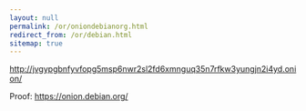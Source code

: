 ```yaml
---
layout: null
permalink: /or/oniondebianorg.html
redirect_from: /or/debian.html
sitemap: true
---
```


http://jvgypgbnfyvfopg5msp6nwr2sl2fd6xmnguq35n7rfkw3yungjn2i4yd.onion/

Proof: https://onion.debian.org/
